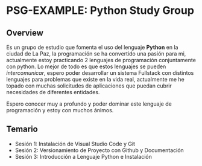 # PSG-EXAMPLE: Python Study Group
## Overview
Es un grupo de estudio que fomenta el uso del lenguaje **Python** en la ciudad de La Paz, la programación se ha convertido una pasión para mi, actualmente estoy practicando 2 lenguajes de programación conjuntamente con python. Lo mejor de todo es que estos lenguajes se pueden *intercomunicar*, espero poder desarrollar un sistema Fullstack con distintos lenguajes para problemas que existe en la vida real, actualmente me he topado con muchas solicitudes de aplicaciones que puedan cubrir necesidades de diferentes entidades.

Espero conocer muy a profundo y poder dominar este lenguaje de programación y estoy con muchos ánimos.

## Temario
- Sesión 1: Instalación de Visual Studio Code y Git
- Sesión 2: Versionamiento de Proyecto con Github y Documentación
- Sesión 3: Introducción a Lenguaje Python e Instalación